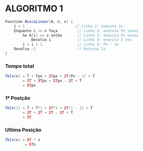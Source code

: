 # **ALGORITMO 1** 
```java
Function BuscaLinear(A, n, x) {
    i = 1                       // Linha 1: executa 1x
    Enquanto i <= n faça         // Linha 2: executa Px vezes
        Se A[i] == x então       // Linha 3: executa Px vezes
            Devolva i            // Linha 4: executa 1 vez
        i = i + 1                // Linha 5: Px - 1x
    Devolva -1                   // Retorna 1x
}
```


### Tempo total
```java
Tble(n) = T + Tpx + 2Tpx + 2T(Px - 1) + T
        = 2T + 3Tpx + 2Tpx - 2T + T
        = 5Tpx
```
### 1ª Posição 
```java
Tble(1) = T + T*1 + 2T*1 + 2T(1 - 1) + T
        = 2T + 2T + 2T - 2T + T
        = 5T
```

### Ultima Posição 
```java
Tble(n) = 5T * n
         = 5Tn
```
